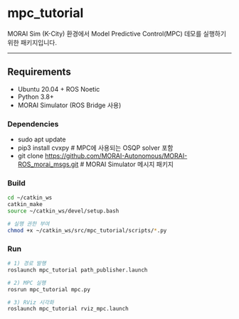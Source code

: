 # mpc_tutorial

MORAI Sim (K-City) 환경에서 Model Predictive Control(MPC) 데모를 실행하기 위한 패키지입니다.  

---

## Requirements
- Ubuntu 20.04 + ROS Noetic  
- Python 3.8+  
- MORAI Simulator (ROS Bridge 사용)

### Dependencies
- sudo apt update
- pip3 install cvxpy    # MPC에 사용되는 OSQP solver 포함
- git clone https://github.com/MORAI-Autonomous/MORAI-ROS_morai_msgs.git   # MORAI Simulator 메시지 패키지

### Build
```bash
cd ~/catkin_ws
catkin_make
source ~/catkin_ws/devel/setup.bash

# 실행 권한 부여
chmod +x ~/catkin_ws/src/mpc_tutorial/scripts/*.py
```

### Run
```bash
# 1) 경로 발행
roslaunch mpc_tutorial path_publisher.launch

# 2) MPC 실행
rosrun mpc_tutorial mpc.py

# 3) RViz 시각화
roslaunch mpc_tutorial rviz_mpc.launch
```

